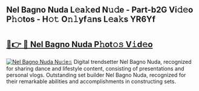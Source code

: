 ## Nel Bagno Nuda L𝚎a𝚔ed N𝚞𝚍e - Part-b2G Vi𝚍𝚎o P𝚑𝚘tos - H𝚘𝚝 O𝚗𝚕yf𝚊ns L𝚎a𝚔s YR6Yf

# <h2><a href="http://kf0oyd.oniu.top/?m=Nel+Bagno+Nuda">🔗👉 🔴 Nel Bagno Nuda P𝚑ot𝚘𝚜 V𝚒d𝚎o</a></h2>

[![Nel Bagno Nuda Nu𝚍e𝚜](https://i.imgur.com/0qMVB7G.gif)](http://kf0oyd.oniu.top/?m=Nel+Bagno+Nuda)
Digital trendsetter Nel Bagno Nuda, recognized for sharing dance and lifestyle content, consisting of presentations and personal vlogs. Outstanding set builder Nel Bagno Nuda, recognized for their remarkable abilities and accomplishments in constructing sets.  

